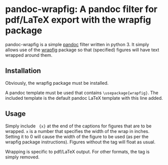 # pandoc-wrapfig: A pandoc filter for pdf/LaTeX export with the wrapfig package

pandoc-wrapfig is a simple [pandoc][] filter written in python 3. It simply allows use of the
[wrapfig][] package so that (specified) figures will have text wrapped around them.

## Installation

Obviously, the wrapfig package must be installed.

A pandoc template must be used that contains `\usepackage{wrapfig}`. The included template is the
default pandoc LaTeX template with this line added.

## Usage

Simply include ` {x}` at the end of the captions for figures that are to be wrapped. `x` is a number
that specifies the width of the wrap in inches. Setting it to 0 will cause the width of the figure
to be used (as per the wrapfig package instructions). Figures without the tag will float as usual.

Wrapping is specific to pdf/LaTeX output. For other formats, the tag is simply removed.

[pandoc]: http://pandoc.org
[wrapfig]: https://www.ctan.org/pkg/wrapfig?lang=en